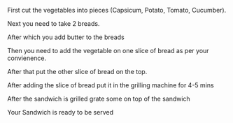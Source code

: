 First cut the vegetables into pieces (Capsicum, Potato, Tomato, Cucumber).

Next you need to take 2 breads.

After which you add butter to the breads

Then you need to add the vegetable on one slice of bread as per your convienence.

After that put the other slice of bread on the top.

After adding the slice of bread put it in the grilling machine for 4-5 mins

After the sandwich is grilled grate some on top of the sandwich

Your Sandwich is ready to be served
